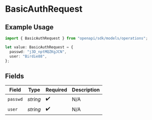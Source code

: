 # BasicAuthRequest

## Example Usage

```typescript
import { BasicAuthRequest } from "openapi/sdk/models/operations";

let value: BasicAuthRequest = {
  passwd: "j3D_nptMQZKgJCN",
  user: "Birdie88",
};
```

## Fields

| Field              | Type               | Required           | Description        |
| ------------------ | ------------------ | ------------------ | ------------------ |
| `passwd`           | *string*           | :heavy_check_mark: | N/A                |
| `user`             | *string*           | :heavy_check_mark: | N/A                |